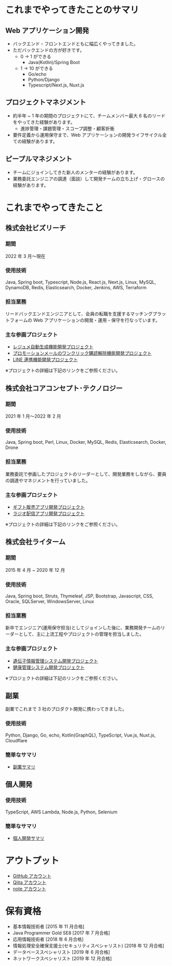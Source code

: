 # これまでやってきたことのサマリ

## Web アプリケーション開発

- バックエンド・フロントエンドともに幅広くやってきました。
- ただバックエンドの方が好きです。
  - 0 -> 1 ができる
    - Java(Kotlin)/Spring Boot
  - 1 -> 10 ができる
    - Go/echo
    - Python/Django
    - Typescript/Next.js, Nuxt.js

## プロジェクトマネジメント

- 約半年 ~ 1 年の期間のプロジェクトにて、チームメンバー最大 6 名のリードをやってきた経験があります。
  - 進捗管理・課題管理・スコープ調整・顧客折衝
- 要件定義から運用保守まで、Web アプリケーションの開発ライフサイクル全ての経験があります。

## ピープルマネジメント

- チームにジョインしてきた新人のメンターの経験があります。
- 業務委託エンジニアの調達（面談）して開発チームの立ち上げ・グロースの経験があります。

# これまでやってきたこと

## 株式会社ビズリーチ

### 期間

2022 年 3 月〜現在

### 使用技術

Java, Spring boot, Typescript, Node.js, React.js, Next.js, Linux, MySQL, DynamoDB, Redis, Elasticsearch, Docker, Jenkins, AWS, Terraform

### 担当業務

リードバックエンドエンジニアとして、会員の転職を支援するマッチングプラットフォームの Web アプリケーションの開発・運用・保守を行なっています。

### 主な参画プロジェクト

- [レジュメ自動生成機能開発プロジェクト](https://github.com/Tom-Shumi/Resume/blob/main/BizReach/Resume-Auto-Generation.md)
- [プロモーションメールのワンクリック購読解除機能開発プロジェクト](https://github.com/Tom-Shumi/Resume/blob/main/BizReach/One-Click-Unsubscribe.md)
- [LINE 連携機能開発プロジェクト](https://github.com/Tom-Shumi/Resume/blob/main/BizReach/LINE-Account-Linkage.md)

※プロジェクトの詳細は下記のリンクをご参照ください。

## 株式会社コアコンセプト･テクノロジー

### 期間

2021 年 1 月〜2022 年 2 月

### 使用技術

Java, Spring boot, Perl, Linux, Docker, MySQL, Redis, Elasticsearch, Docker, Drone

### 担当業務

業務委託で参画したプロジェクトのリーダーとして、開発業務をしながら、要員の調達やマネジメントを行っていました。

### 主な参画プロジェクト

- [ギフト販売アプリ開発プロジェクト](https://github.com/Tom-Shumi/Resume/blob/main/Core-Concept-Technologies/Gift-Sales-Application.md)
- [ラジオ配信アプリ開発プロジェクト](https://github.com/Tom-Shumi/Resume/blob/main/Core-Concept-Technologies/Radio-Broadcasting.md)

※プロジェクトの詳細は下記のリンクをご参照ください。

## 株式会社ライターム

### 期間

2015 年 4 月 ~ 2020 年 12 月

### 使用技術

Java, Spring boot, Struts, Thymeleaf, JSP, Bootstrap, Javascript, CSS, Oracle, SQLServer, WindowsServer, Linux

### 担当業務

新卒でエンジニア(運用保守担当)としてジョインした後に、業務開発チームのリーダーとして、主に上流工程やプロジェクトの管理を担当しました。

### 主な参画プロジェクト

- [遺伝子情報管理システム開発プロジェクト](https://github.com/Tom-Shumi/Resume/blob/main/RightArm/Genetic-Information-Management-System.md)
- [健康管理システム開発プロジェクト](https://github.com/Tom-Shumi/Resume/blob/main/RightArm/Health-Management-System.md)

※プロジェクトの詳細は下記のリンクをご参照ください。

## 副業

副業でこれまで 3 社のプロダクト開発に携わってきました。

### 使用技術

Python, Django, Go, echo, Kotlin(GraphQL), TypeScript, Vue.js, Nuxt.js, Cloudflare

### 簡単なサマリ

- [副業サマリ](https://github.com/Tom-Shumi/Resume/blob/main/Side-Job.md)

## 個人開発

### 使用技術

TypeScript, AWS Lambda, Node.js, Python, Selenium

### 簡単なサマリ

- [個人開発サマリ](https://github.com/Tom-Shumi/Resume/blob/main/Personal-Development.md)

# アウトプット

- [GitHub アカウント](https://github.com/Tom-Shumi)
- [Qiita アカウント](https://qiita.com/Tom-Shumi)
- [note アカウント](https://note.com/tom_shumi/)

# 保有資格

- 基本情報技術者 [2015 年 11 月合格]
- Java Programmer Gold SE8 [2017 年 7 月合格]
- 応用情報技術者 [2018 年 6 月合格]
- 情報処理安全確保支援士(セキュリティスペシャリスト) [2018 年 12 月合格]
- データベーススペシャリスト [2019 年 6 月合格]
- ネットワークスペシャリスト [2019 年 12 月合格]
